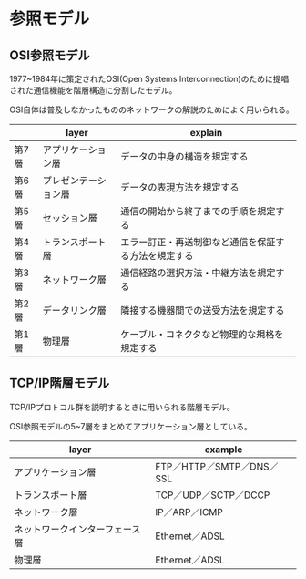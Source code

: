 # 参照モデル

## OSI参照モデル

1977~1984年に策定されたOSI(Open Systems Interconnection)のために提唱された通信機能を階層構造に分割したモデル。

OSI自体は普及しなかったもののネットワークの解説のためによく用いられる。

||layer|explain|
|----|----|----|
|第7層|アプリケーション層|データの中身の構造を規定する|
|第6層|プレゼンテーション層|データの表現方法を規定する|
|第5層|セッション層|通信の開始から終了までの手順を規定する|
|第4層|トランスポート層|エラー訂正・再送制御など通信を保証する方法を規定する|
|第3層|ネットワーク層|通信経路の選択方法・中継方法を規定する|
|第2層|データリンク層|隣接する機器間での送受方法を規定する|
|第1層|物理層|ケーブル・コネクタなど物理的な規格を規定する|

## TCP/IP階層モデル

TCP/IPプロトコル群を説明するときに用いられる階層モデル。

OSI参照モデルの5~7層をまとめてアプリケーション層としている。

|layer|example|
|----|----|
|アプリケーション層|FTP／HTTP／SMTP／DNS／SSL|
|トランスポート層|TCP／UDP／SCTP／DCCP|
|ネットワーク層|IP／ARP／ICMP|
|ネットワークインターフェース層|Ethernet／ADSL|
|物理層|Ethernet／ADSL|

